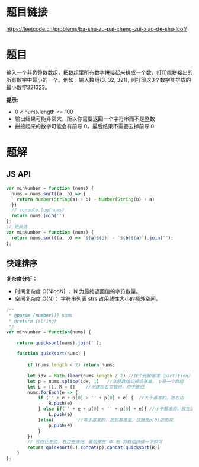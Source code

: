 # 题目链接

https://leetcode.cn/problems/ba-shu-zu-pai-cheng-zui-xiao-de-shu-lcof/  

# 题目

输入一个非负整数数组，把数组里所有数字拼接起来排成一个数，打印能拼接出的所有数字中最小的一个。例如，输入数组{3, 32, 321}, 则打印这3个数字能排成的最小数字321323。

**提示:**

- 0 < nums.length <= 100
- 输出结果可能非常大，所以你需要返回一个字符串而不是整数
- 拼接起来的数字可能会有前导 0，最后结果不需要去掉前导 0

# 题解

## JS API

```js
var minNumber = function (nums) {
  nums = nums.sort((a, b) => {
    return Number(String(a) + b) - Number(String(b) + a)
  })
  // console.log(nums)
  return nums.join('')
};
// 更简洁
var minNumber = function (nums) {
  return nums.sort((a, b) => `${a}${b}` - `${b}${a}`).join("");
};

```

## 快速排序

**复杂度分析：**

- 时间复杂度 O(Nlog⁡N) ： N 为最终返回值的字符数量。
- 空间复杂度 O(N)： 字符串列表 strs 占用线性大小的额外空间。
  
```js
/**
 * @param {number[]} nums
 * @return {string}
 */
var minNumber = function(nums) {

    return quicksort(nums).join('');
    
    function quicksort(nums) {
      
        if (nums.length < 2) return nums;
        
        let idx = Math.floor(nums.length / 2) //找个比较基准（partition）
        let p = nums.splice(idx, 1)   //从原数组切掉该基准， p是一个数组
        let L = [], R = []    //创建左右空数组，用于递归
        nums.forEach(e => {
            if ('' + e + p[0] > '' + p[0] + e) {  //大于基准的，放右边
                R.push(e)
            } else if('' + e + p[0] < '' + p[0] + e){ //小于基准的，放左边
                L.push(e)
            }else{         //等于基准的，放到基准里，这就是p[0]的由来
                p.push(e)
            }
        })
        // 现在让左边，右边去递归。最后按左 中 右 将数组拼接一下即可
        return quicksort(L).concat(p).concat(quicksort(R))
    }
};

```
